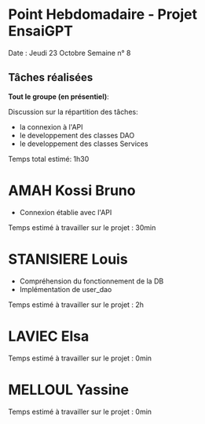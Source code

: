 # Point Hebdomadaire - Projet EnsaiGPT

Date : Jeudi 23 Octobre 
Semaine n° 8

## Tâches réalisées
**Tout le groupe (en présentiel)**:

Discussion sur la répartition des tâches:
- la connexion à l'API
- le developpement des classes DAO
- le developpement des classes Services

Temps total estimé: 1h30


# AMAH Kossi Bruno
- Connexion établie avec l'API

Temps estimé à travailler sur le projet : 30min 

# STANISIERE Louis
- Compréhension du fonctionnement de la DB
- Implémentation de user_dao

Temps estimé à travailler sur le projet : 2h

# LAVIEC Elsa

Temps estimé à travailler sur le projet : 0min

# MELLOUL Yassine

Temps estimé à travailler sur le projet : 0min
